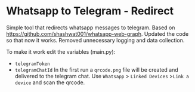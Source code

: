 # Whatsapp to Telegram - Redirect

Simple tool that redirects whatsapp messages to telegram.
Based on https://github.com/shashwat001/whatsapp-web-graph. Updated the code so that now it works. Removed unnecessary logging and data collection.

To make it work edit the variables (main.py):
- `telegramToken`
- `telegramChatId`
In the first run a `qrcode.png` file will be created and delivered to the telegram chat. Use `Whatsapp` > `Linked Devices` >`Link a device` and scan the qrcode.  